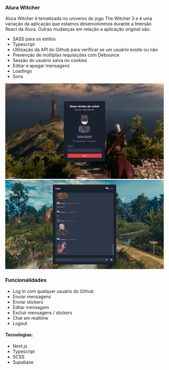 ### Alura Witcher

Alura Witcher é tematizada no universo do jogo The Witcher 3 e é uma variação da aplicação que estamos desenvolvemos durante a Imersão React da Alura.
Outras mudanças em relação a aplicação original são:
- SASS para os estilos
- Typescript
- Utilização da API do Github para verificar se um usuário existe ou não
- Prevenção de múltiplas requisições com Debounce
- Sessão do usuário salva no cookies
- Editar e apagar mensagens
- Loadings
- Sons

![](./public/design/login-preview.png)
![](./public/design/chat-preview.png)

### Funcionalidades

- Log In com qualquer usuário do Github
- Enviar mensagens
- Enviar stickers
- Editar mensagem
- Excluir mensagens / stickers
- Chat em realtime
- Logout

#### Tecnologias:

- Next.js
- Typescript
- SCSS
- Supabase